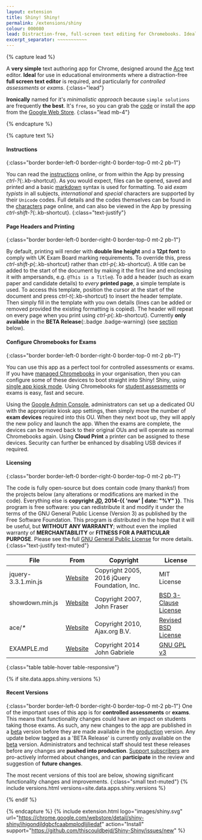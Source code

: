 ```yaml
---
layout: extension
title: Shiny! Shiny!
permalink: /extensions/shiny
colour: 000080
lead: Distraction-free, full-screen text editing for Chromebooks. Ideal for controlled assessments and exams.
excerpt_separator: ~~~~~~~~~~~
---
```

{% capture lead %}

A __very simple__ text authoring app for Chrome, designed around the [Ace](https://ace.c9.io) text editor. __Ideal__ for use in educational environments where a distraction-free __full screen text editor__ is required, and particularly for _controlled assessments_ or _exams_.
{:class="lead"}

__Ironically__ named for it's _minimalistic approach_ because `simple solutions` are frequently __the best__. It's `free`, so you can grab the [code](https://github.com/thiscouldbejd/Shiny-Shiny) or install the app from the [Google Web Store](https://chrome.google.com/webstore/detail/shiny-shiny/ihigondjldgbcfcaabmplodljjliedaf).
{:class="lead mb-4"}

{% endcapture %}

{% capture text %}

#### Instructions
{:class="border border-left-0 border-right-0 border-top-0 mt-2 pb-1"}

You can read the [instructions](https://github.com/thiscouldbejd/Shiny-Shiny/blob/master/documentation/INSTRUCTIONS.md) online, or from within the App by pressing *ctrl-?*{:.kb-shortcut}. As you would expect, files can be opened, saved and printed and a basic [markdown](https://daringfireball.net/projects/markdown/syntax) syntax is used for formatting. To aid _exam typists_ in all subjects, _international_ and _special_ characters are supported by their `Unicode` codes. Full details and the codes themselves can be found in the [characters](https://github.com/thiscouldbejd/Shiny-Shiny/blob/master/documentation/CHARACTERS.md) page online, and can also be viewed in the App by pressing *ctrl-shift-?*{:.kb-shortcut}.
{:class="text-justify"}

#### Page Headers and Printing
{:class="border border-left-0 border-right-0 border-top-0 mt-2 pb-1"}

By default, printing will render with __double line height__ and a __12pt font__ to comply with UK Exam Board marking requirements. To override this, press *ctrl-shift-p*{:.kb-shortcut} rather than *ctrl-p*{:.kb-shortcut}. A title can be added to the start of the document by making it the first line and enclosing it with ampersands, e.g. `@This is a Title@`. To add a header (such as exam paper and candidate details) to _every_ __printed page__, a simple template is used. To access this template, position the cursor at the start of the document and press *ctrl-t*{:.kb-shortcut} to insert the header template. Then simply fill in the template with you own details (lines can be added or removed provided the existing formatting is copied). The header will repeat on every page when you print using *ctrl-p*{:.kb-shortcut}. Currently __only available__ in the __BETA Release__{:.badge .badge-warning} (see [section](#recent-versions) below).

#### Configure Chromebooks for Exams
{:class="border border-left-0 border-right-0 border-top-0 mt-2 pb-1"}

You can use this app as a perfect tool for controlled assessments or exams. If you have [managed Chromebooks](https://support.google.com/chromebook/answer/1331549) in your organisation, then you can configure some of these devices to boot straight into Shiny! Shiny, using [single app kiosk mode](https://support.google.com/chrome/a/answer/3273084). Using Chromebooks for [student assessments](https://static.googleusercontent.com/media/www.google.com/en//chrome/assets/common/files/Chromebooks_assessments_overview.pdf) or exams is easy, fast and secure. 

Using the [Google Admin Console](https://admin.google.com/AdminHome?fral=1#ServiceSettings/notab=1&service=chrome+os&subtab=devicesettings), administrators can set up a dedicated OU with the appropriate kiosk app settings, then simply move the number of __exam devices__ required into this OU. When they next boot up, they will apply the new policy and launch the app. When the exams are complete, the devices can be moved back to their original OUs and will operate as normal Chromebooks again. Using __Cloud Print__ a printer can be assigned to these devices. Security can further be enhanced by disabling USB devices if required.

#### Licensing
{:class="border border-left-0 border-right-0 border-top-0 mt-2 pb-1"}

The code is fully open-source but does contain code (many thanks!) from the projects below (any alterations or modifications are marked in the code). Everything else is __copyright [JD](https://github.com/thiscouldbejd/), 2014-{{ 'now' | date: "%Y" }}__. This program is free software: you can redistribute it and modify it under the terms of the GNU General Public License (Version 3) as published by the Free Software Foundation. This program is distributed in the hope that it will be useful, but __WITHOUT ANY WARRANTY__; without even the implied warranty of __MERCHANTABILITY__ or __FITNESS FOR A PARTICULAR PURPOSE__.  Please see the full [GNU General Public License](https://github.com/thiscouldbejd/Shiny-Shiny/blob/master/LICENSE) for more details.
{:class="text-justify text-muted"}
    
|File|From|Copyright|License|
|---|---|---|---|
|jquery-3.3.1.min.js|[Website](http://jquery.org)|Copyright 2005, 2016 jQuery Foundation, Inc.|MIT License|
|showdown.min.js|[Website](http://showdownjs.com/)|Copyright 2007, John Fraser|[BSD 3-Clause License](https://github.com/showdownjs/showdown/blob/master/license.txt)|
|ace/_*_|[Website](https://ace.c9.io)|Copyright 2010, Ajax.org B.V.|[Revised BSD License](https://github.com/ajaxorg/ace/blob/master/LICENSE)|
|EXAMPLE.md|[Website](http://www.unexpected-vortices.com/sw/rippledoc/quick-markdown-example.html)|Copyright 2014 John Gabriele|[GNU GPL v3](http://www.gnu.org/licenses/)|
{:class="table table-hover table-responsive"}

{% if site.data.apps.shiny.versions %}

#### Recent Versions
{:class="border border-left-0 border-right-0 border-top-0 mt-2 pb-1"}
One of the important uses of this app is for __controlled assessments__ or __exams__. This means that functionality changes could have an impact on students taking those exams. As such, any new changes to the app are published in a [beta](https://chrome.google.com/webstore/detail/shiny-shiny-beta/fjikdpllkfmopbebghfjifpgcjalojjh) version before they are made available in the [production](https://chrome.google.com/webstore/detail/shiny-shiny/ihigondjldgbcfcaabmplodljjliedaf) version. Any update below tagged as a 'BETA Release' is currently only available on the [beta](https://chrome.google.com/webstore/detail/shiny-shiny-beta/fjikdpllkfmopbebghfjifpgcjalojjh) version. Administrators and technical staff should test these releases before any changes are __pushed into production__. [Support subscribers](/support) are pro-actively informed about changes, and can __participate__ in the review and suggestion of __future changes__. 

The most recent versions of this tool are below, showing significant functionality changes and improvements.
{:class="small text-muted"}
{% include versions.html versions=site.data.apps.shiny.versions %}

{% endif %}

{% endcapture %}
{% include extension.html logo="images/shiny.svg" url="https://chrome.google.com/webstore/detail/shiny-shiny/ihigondjldgbcfcaabmplodljjliedaf" action="Install" support="https://github.com/thiscouldbejd/Shiny-Shiny/issues/new" %}